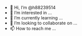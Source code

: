- 👋 Hi, I’m @h88239514
- 👀 I’m interested in ...
- 🌱 I’m currently learning ...
- 💞️ I’m looking to collaborate on ...
- 📫 How to reach me ...

<!--- h7578318@gmail.com![ic_launcher](https://github.com/h88239514/h88239514/assets/146496052/005e5f4f-f880-4fe7-bfe7-0e4851b92186)

h88239514/h88239514 is a ✨ special ✨ repository because its `README.md` (this file) appears on your GitHub profile.
You can click the Preview link to take a look at your changes.
--->
